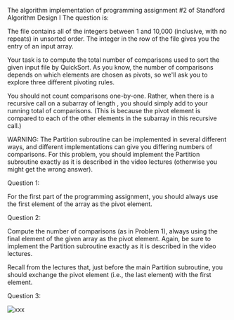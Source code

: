 The algorithm implementation of programming assignment #2 of Standford Algorithm Design I
The question is:

The file contains all of the integers between 1 and 10,000 (inclusive, with no repeats) in unsorted order. The integer in the  row of the file gives you the  entry of an input array.

Your task is to compute the total number of comparisons used to sort the given input file by QuickSort. As you know, the number of comparisons depends on which elements are chosen as pivots, so we'll ask you to explore three different pivoting rules.

You should not count comparisons one-by-one. Rather, when there is a recursive call on a subarray of length , you should simply add  to your running total of comparisons. (This is because the pivot element is compared to each of the other  elements in the subarray in this recursive call.)

WARNING: The Partition subroutine can be implemented in several different ways, and different implementations can give you differing numbers of comparisons. For this problem, you should implement the Partition subroutine exactly as it is described in the video lectures (otherwise you might get the wrong answer).

Question 1: 

For the first part of the programming assignment, you should always use the first element of the array as the pivot element.

Question 2:

Compute the number of comparisons (as in Problem 1), always using the final element of the given array as the pivot element. Again, be sure to implement the Partition subroutine exactly as it is described in the video lectures.

Recall from the lectures that, just before the main Partition subroutine, you should exchange the pivot element (i.e., the last element) with the first element.

Question 3:

![xxx](question#3.png)
